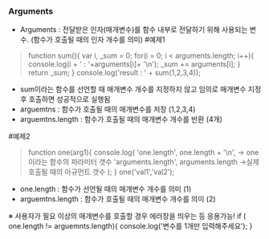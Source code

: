 ### Arguments
- Arguments : 전달받은 인자(매개변수)를 함수 내부로 전달하기 위해 사용되는 변수. (함수가 호출될 때의 인자 개수를 의미)
#예제1
>function sum(){
    var i, _sum = 0;
    for(i = 0; i < arguments.length; i++){
        console.log(i + ' : '+arguments[i]+ '\n');
        _sum += arguments[i];
    }
    return _sum;
}
console.log('result : ' + sum(1,2,3,4));

- sum이라는 함수를 선언할 때 매개변수 개수를 지정하지 않고 임의로 매개변수 지정 후 호출하면 성공적으로 실행됨
- arguemtns : 함수가 호출될 때의 매개변수를 저장 (1,2,3,4)
- arguemtns.length : 함수가 호출될 때의 매개변수 개수를 반환 (4개)


#예제2
>function one(arg1){
    console.log(
        'one.length', one.length + '\n',  → one이라는 함수의 파라미터 갯수
        'arguments.length', arguments.length  →실제 호출될 때의 아규먼트 갯수
    );
}
one('val1','val2');

- one.length : 함수가 선언될 때의 매개변수 개수를 의미 (1)
- arguemtns.length : 함수가 호출될 때의 매개변수 개수를 의미 (2)

※ 사용자가 필요 이상의 매개변수를 호출할 경우 에러창을 띄우는 등 응용가능!
if ( one.length != arguemnts.length){
	console.log('변수를 1개만 입력해주세요');
}